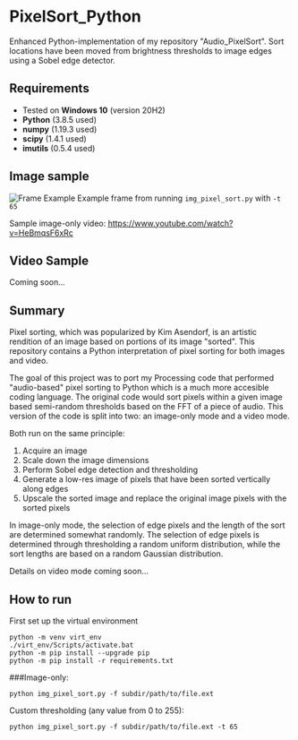 # PixelSort_Python
Enhanced Python-implementation of my repository "Audio_PixelSort". Sort locations have been moved from brightness thresholds to image edges using a Sobel edge detector. 

## Requirements 
* Tested on **Windows 10** (version 20H2)
* **Python** (3.8.5 used)
* **numpy** (1.19.3 used)
* **scipy** (1.4.1 used)
* **imutils** (0.5.4 used)

## Image sample
![Frame Example](https://raw.githubusercontent.com/gilbertyap/PixelSort_Python/main/samples/img_sample_2.jpg)
Example frame from running `img_pixel_sort.py` with `-t 65`

Sample image-only video: https://www.youtube.com/watch?v=HeBmqsF6xRc

## Video Sample
Coming soon...

## Summary
Pixel sorting, which was popularized by Kim Asendorf, is an artistic rendition of an image based on portions of its image "sorted". This repository contains a Python interpretation of pixel sorting for both images and video.

The goal of this project was to port my Processing code that performed "audio-based" pixel sorting to Python which is a much more accesible coding language. The original code would sort pixels within a given image based semi-random thresholds based on the FFT of a piece of audio. This version of the code is split into two: an image-only mode and a video mode.

Both run on the same principle: 
1. Acquire an image
1. Scale down the image dimensions
1. Perform Sobel edge detection and thresholding
1. Generate a low-res image of pixels that have been sorted vertically along edges
1. Upscale the sorted image and replace the original image pixels with the sorted pixels

In image-only mode, the selection of edge pixels and the length of the sort are determined somewhat randomly. The selection of edge pixels is determined through thresholding a random uniform distribution, while the sort lengths are based on a random Gaussian distribution. 

Details on video mode coming soon...

## How to run
First set up the virtual environment
```
python -m venv virt_env
./virt_env/Scripts/activate.bat
python -m pip install --upgrade pip
python -m pip install -r requirements.txt
```

###Image-only:
```
python img_pixel_sort.py -f subdir/path/to/file.ext
```

Custom thresholding (any value from 0 to 255):
```
python img_pixel_sort.py -f subdir/path/to/file.ext -t 65
```
